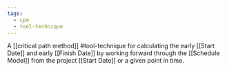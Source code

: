 ```yaml
---
tags:
  - cpm
  - tool-technique
---
```

A [[critical path method]] #tool-technique for calculating the early [[Start Date]] and early [[Finish Date]] by working forward through the [[Schedule Model]] from the project [[Start Date]] or a given point in time.